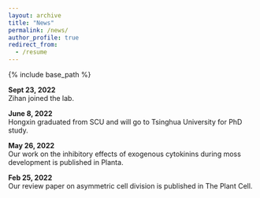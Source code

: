 ```yaml
---
layout: archive
title: "News"
permalink: /news/
author_profile: true
redirect_from:
  - /resume
---
```


{% include base_path %}

<b> Sept 23, 2022</b> <br>
Zihan joined the lab.

<b>June 8, 2022</b> <br>
Hongxin graduated from SCU and will go to Tsinghua University for PhD study.

<b>May 26, 2022</b> <br>
Our work on the inhibitory effects of exogenous cytokinins during moss development is published in Planta.

<b>Feb 25, 2022</b> <br>
Our review paper on asymmetric cell division is published in The Plant Cell.
